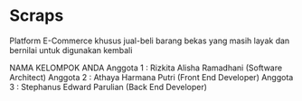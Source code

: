 # Scraps
Platform E-Commerce khusus jual-beli barang bekas yang masih layak dan bernilai untuk digunakan kembali

NAMA KELOMPOK ANDA
Anggota 1 : Rizkita Alisha Ramadhani (Software Architect) 
Anggota 2 : Athaya Harmana Putri (Front End Developer)
Anggota 3 : Stephanus Edward Parulian (Back End Developer)
